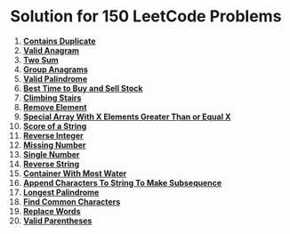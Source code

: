 # Solution for 150 LeetCode Problems

1. **[Contains Duplicate](https://leetcode.com/problems/contains-duplicate/description/)**
2. **[Valid Anagram](https://leetcode.com/problems/valid-anagram/description/)**
3. **[Two Sum](https://leetcode.com/problems/two-sum/description/)**
4. **[Group Anagrams](https://leetcode.com/problems/group-anagrams/description/)**
5. **[Valid Palindrome](https://leetcode.com/problems/valid-palindrome/description/)**
6. **[Best Time to Buy and Sell Stock](https://leetcode.com/problems/best-time-to-buy-and-sell-stock/description/)**
7. **[Climbing Stairs](https://leetcode.com/problems/climbing-stairs/description/)**
8. **[Remove Element](https://leetcode.com/problems/remove-element/description/)**
9. **[Special Array With X Elements Greater Than or Equal X](https://leetcode.com/problems/special-array-with-x-elements-greater-than-or-equal-x/description/)**
10. **[Score of a String](https://leetcode.com/problems/score-of-a-string/description/)**
11. **[Reverse Integer](https://leetcode.com/problems/reverse-integer/description/)**
12. **[Missing Number](https://leetcode.com/problems/missing-number/description/)**
13. **[Single Number](https://leetcode.com/problems/single-number/description/)**
14. **[Reverse String](https://leetcode.com/problems/reverse-string/description/)**
15. **[Container With Most Water](https://leetcode.com/problems/container-with-most-water/description/)**
16. **[Append Characters To String To Make Subsequence](https://leetcode.com/problems/append-characters-to-string-to-make-subsequence/description/)**
17. **[Longest Palindrome](https://leetcode.com/problems/longest-palindrome/description/)**
18. **[Find Common Characters](https://leetcode.com/problems/find-common-characters/description/)**
19. **[Replace Words](https://leetcode.com/problems/replace-words/description/)**
20. **[Valid Parentheses](https://leetcode.com/problems/valid-parentheses/description/)**
